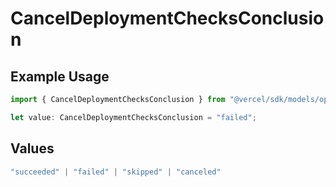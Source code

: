 # CancelDeploymentChecksConclusion

## Example Usage

```typescript
import { CancelDeploymentChecksConclusion } from "@vercel/sdk/models/operations/canceldeployment.js";

let value: CancelDeploymentChecksConclusion = "failed";
```

## Values

```typescript
"succeeded" | "failed" | "skipped" | "canceled"
```